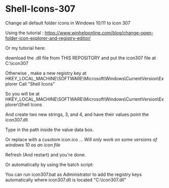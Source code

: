 # Shell-Icons-307
Change all default folder icons in Windows 10/11 to icon 307

Using the tutorial :
https://www.winhelponline.com/blog/change-open-folder-icon-explorer-and-registry-editor/

Or my tutorial here:

download the .dll file from THIS REPOSITORY and put the icon307 file at C:\icon307

Otherwise , make a new registry key at HKEY_LOCAL_MACHINE\SOFTWARE\Microsoft\Windows\CurrentVersion\Explorer 
Call "Shell Icons"

So you will be at HKEY_LOCAL_MACHINE\SOFTWARE\Microsoft\Windows\CurrentVersion\Explorer\Shell Icons

And create two new strings, 3, and 4, and have their values point the icon307.dll

Type in the path inside the value data box.

Or replace with a cusotom icon.ico ... *Will only work on some versions of windows 10 as an icon file*

Refresh (And restart) and you're done.

Or automatically by using the batch script:

You can run icon307.bat as Administrator to add the registry keys automatically where icon307.dll is located "C:\icon307.dll"
